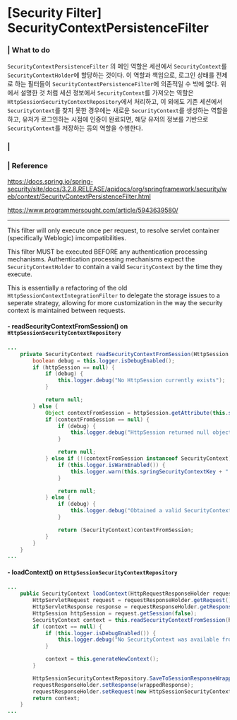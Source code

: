 # [Security Filter] SecurityContextPersistenceFilter



### | What to do 

`SecurityContextPersistenceFilter` 의 메인 역할은 세션에서 `SecurityContext`를 `SecurityContextHolder`에 할당하는 것이다. 이 역할과 책임으로, 로그인 상태를 전제로 하는 필터들이 `SecurityContextPersistenceFilter`에 의존적일 수 밖에 없다. 위에서 설명한 것 처럼 세션 정보에서 `SecurityContext`를 가져오는 역할은 `HttpSessionSecurityContextRepository`에서 처리하고, 이 외에도 기존 세션에서 `SecurityContext`를 찾지 못한 경우에는 새로운 `SecurityContext`를 생성하는 역할을 하고, 유저가 로그인하는 시점에 인증이 완료되면, 해당 유저의 정보를 기반으로 `SecurityContext`를 저장하는 등의 역할을 수행한다. 

### | 











### | Reference

https://docs.spring.io/spring-security/site/docs/3.2.8.RELEASE/apidocs/org/springframework/security/web/context/SecurityContextPersistenceFilter.html

https://www.programmersought.com/article/5943639580/

___

This filter will only execute once per request, to resolve servlet container (specifically Weblogic) imcompatibilities. 

This filter MUST be executed BEFORE any authentication processing mechanisms. Authentication processing mechanisms expect the `SecurityContextHolder` to contain a vaild `SecurityContext` by the time they execute. 

This is essentially a refactoring of the old `HttpSessionContextIntegrationFilter` to delegate the storage issues to a seperate strategy, allowing for more customization in the way the security context is maintained between requests. 

#### - readSecurityContextFromSession() on `HttpSessionSecurityContextRepository`

```java
...
    private SecurityContext readSecurityContextFromSession(HttpSession httpSession) {
        boolean debug = this.logger.isDebugEnabled();
        if (httpSession == null) {
            if (debug) {
                this.logger.debug("No HttpSession currently exists");
            }

            return null;
        } else {
            Object contextFromSession = httpSession.getAttribute(this.springSecurityContextKey);
            if (contextFromSession == null) {
                if (debug) {
                    this.logger.debug("HttpSession returned null object for SPRING_SECURITY_CONTEXT");
                }

                return null;
            } else if (!(contextFromSession instanceof SecurityContext)) {
                if (this.logger.isWarnEnabled()) {
                    this.logger.warn(this.springSecurityContextKey + " did not contain a SecurityContext but contained: '" + contextFromSession + "'; are you improperly modifying the HttpSession directly (you should always use SecurityContextHolder) or using the HttpSession attribute reserved for this class?");
                }

                return null;
            } else {
                if (debug) {
                    this.logger.debug("Obtained a valid SecurityContext from " + this.springSecurityContextKey + ": '" + contextFromSession + "'");
                }

                return (SecurityContext)contextFromSession;
            }
        }
    }  
...
```

#### - loadContext() on `HttpSessionSecurityContextRepository`

```java
...
    public SecurityContext loadContext(HttpRequestResponseHolder requestResponseHolder) {
        HttpServletRequest request = requestResponseHolder.getRequest();
        HttpServletResponse response = requestResponseHolder.getResponse();
        HttpSession httpSession = request.getSession(false);
        SecurityContext context = this.readSecurityContextFromSession(httpSession);
        if (context == null) {
            if (this.logger.isDebugEnabled()) {
                this.logger.debug("No SecurityContext was available from the HttpSession: " + httpSession + ". A new one will be created.");
            }

            context = this.generateNewContext();
        }

        HttpSessionSecurityContextRepository.SaveToSessionResponseWrapper wrappedResponse = new HttpSessionSecurityContextRepository.SaveToSessionResponseWrapper(response, request, httpSession != null, context);
        requestResponseHolder.setResponse(wrappedResponse);
        requestResponseHolder.setRequest(new HttpSessionSecurityContextRepository.SaveToSessionRequestWrapper(request, wrappedResponse));
        return context;
    }  
...
```

